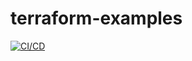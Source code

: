 # terraform-examples

[![CI/CD](https://github.com/percebus/terraform-examples/actions/workflows/always.yml/badge.svg)](https://github.com/percebus/terraform-examples/actions/workflows/always.yml)
